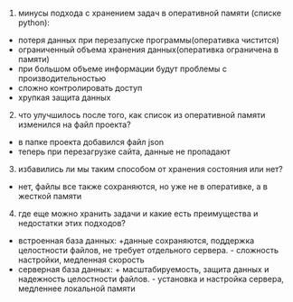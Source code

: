 1) минусы подхода с хранением задач в оперативной памяти (списке python):
- потеря данных при перезапуске программы(оперативка чистится)
- ограниченный объема хранения данных(оперативка ограничена в памяти) 
- при большом объеме информации будут проблемы с производительностью
- сложно контролировать доступ
- хрупкая защита данных
2) что улучшилось после того, как список из оперативной памяти изменился на файл проекта?
- в папке проекта добавился файл json
- теперь при  перезагрузке сайта, данные не пропадают
3) избавились ли мы таким способом от хранения состояния или нет?
- нет, файлы все также сохраняются, но уже не в оперативке, а в жесткой памяти
4) где еще можно хранить задачи и какие есть преимущества и недостатки этих подходов?
- встроенная база данных: +данные сохраняются, поддержка целостности файлов, не требует отдельного сервера. -  сложность настройки, медленная скорость
- серверная база данных: + масштабируемость, защита данных и надежность целостности файлов. - установка и настройка сервера, медленнее локальной памяти
